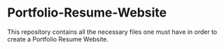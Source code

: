 # Portfolio-Resume-Website
This repository contains all the necessary files one must have in order to create a Portfolio Resume Website.
